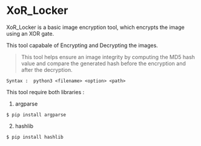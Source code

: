 # XoR_Locker

XoR_Locker is a basic image encryption tool, which encrypts the image using an XOR gate.

This tool capabale of Encrypting and Decrypting the images. 

> This tool helps ensure an image integrity by computing the MD5 hash value and compare the generated hash before the encryption and after the decryption. 

  `Syntax :  python3 <filename> <option> <path>`
  
  This tool require both libraries :
  
  1. argparse 
   
  ```
  $ pip install argparse
  ```
  2. hashlib 
  
  ```
  $ pip install hashlib
  ```
  
  
